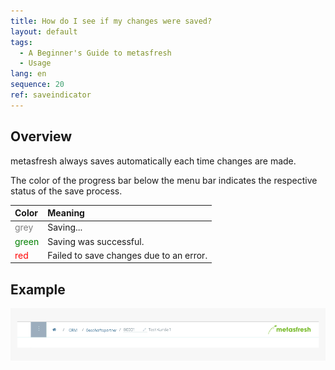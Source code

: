 ```yaml
---
title: How do I see if my changes were saved?
layout: default
tags:
  - A Beginner's Guide to metasfresh
  - Usage
lang: en
sequence: 20
ref: saveindicator
---
```


## Overview
metasfresh always saves automatically each time changes are made.

The color of the progress bar below the menu bar indicates the respective status of the save process.

| Color | Meaning |
| :--- | :--- |
| <span style="color:grey">grey</span> | Saving... |
| <span style="color:green">green</span> | Saving was successful. |
| <span style="color:red">red</span> | Failed to save changes due to an error. |

## Example
![](../DE/assets/saveindicator2.gif)
